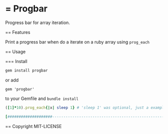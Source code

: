 = Progbar
=======

Progress bar for array iteration.

== Features

Print a progress bar when do a iterate on a ruby array using `prog_each`

== Usage

=== Install

```bash
gem install progbar
```

or add


```
gem 'progbar'

```

to your Gemfile and `bundle install`


```ruby
([1]*10).prog_each{|x| sleep 1} # 'sleep 1' was optional, just a example
```

```ruby
[####################--------------------------------------------------------------------------------] 20% [00:00:04 left]
```

== Copyright
MIT-LICENSE
